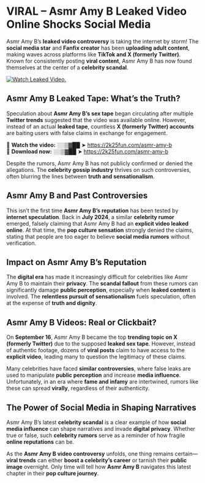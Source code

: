 # VIRAL – Asmr Amy B Leaked Video Online Shocks Social Media 

Asmr Amy B’s **leaked video controversy** is taking the internet by storm! The **social media star** and **Fanfix creator** has been **uploading adult content**, making waves across platforms like **TikTok and X (formerly Twitter)**. Known for consistently posting **viral content**, Asmr Amy B has now found themselves at the center of a **celebrity scandal**.  

[![Watch Leaked Video.](https://miro.medium.com/v2/resize:fit:828/format:webp/1*cilzJN44JGOrTw9NJCrNHA.gif "Watch Leaked Video")](https://2k25fun.com/asmr-amy-b)

## **Asmr Amy B Leaked Tape: What’s the Truth?**  
Speculation about **Asmr Amy B’s sex tape** began circulating after multiple **Twitter trends** suggested that the video was available online. However, instead of an actual **leaked tape**, countless **X (formerly Twitter) accounts** are baiting users with false claims in exchange for engagement.  

🔹 **Watch the video:** ░░▒▓██ ➤ https://2k25fun.com/asmr-amy-b  
🔹 **Download now:** ░░▒▓██ ➤ https://2k25fun.com/asmr-amy-b  

Despite the rumors, Asmr Amy B has not publicly confirmed or denied the allegations. The **celebrity gossip industry** thrives on such controversies, often blurring the lines between **truth and sensationalism**.  

## **Asmr Amy B and Past Controversies**  
This isn’t the first time **Asmr Amy B’s reputation** has been tested by **internet speculation**. Back in **July 2024**, a similar **celebrity rumor** emerged, falsely claiming that Asmr Amy B had an **explicit video leaked online**. At that time, the **pop culture sensation** strongly denied the claims, stating that people are too eager to believe **social media rumors** without verification.  

## **Impact on Asmr Amy B’s Reputation**  
The **digital era** has made it increasingly difficult for celebrities like Asmr Amy B to maintain their **privacy**. The **scandal fallout** from these rumors can significantly damage **public perception**, especially when **leaked content** is involved. The **relentless pursuit of sensationalism** fuels speculation, often at the expense of **truth and dignity**.  

## **Asmr Amy B Videos: Real or Clickbait?**  
On **September 16**, Asmr Amy B became the top **trending topic on X (formerly Twitter)** due to the supposed **leaked sex tape**. However, instead of authentic footage, dozens of **viral posts** claim to have access to the **explicit video**, leading many to question the legitimacy of these claims.  

Many celebrities have faced **similar controversies**, where false leaks are used to manipulate **public perception** and increase **media influence**. Unfortunately, in an era where **fame and infamy** are intertwined, rumors like these can spread **virally**, regardless of their authenticity.  

## **The Power of Social Media in Shaping Narratives**  
Asmr Amy B’s latest **celebrity scandal** is a clear example of how **social media influence** can shape narratives and invade **digital privacy**. Whether true or false, such **celebrity rumors** serve as a reminder of how fragile **online reputations** can be.  

As the **Asmr Amy B video controversy** unfolds, one thing remains certain—**viral trends** can either **boost a celebrity’s career** or tarnish their **public image** overnight. Only time will tell how **Asmr Amy B** navigates this latest chapter in their **pop culture journey**. 